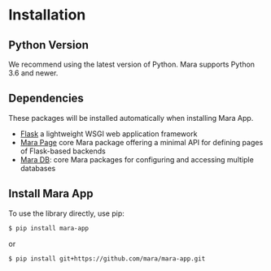 Installation
============

Python Version
--------------

We recommend using the latest version of Python. Mara supports Python
3.6 and newer.

Dependencies
------------

These packages will be installed automatically when installing Mara App.

* [Flask] a lightweight WSGI web application framework
* [Mara Page] core Mara package offering a minimal API for defining pages of Flask-based backends
* [Mara DB]: core Mara packages for configuring and accessing multiple databases

[Flask]: https://palletsprojects.com/p/flask/
[Mara Page]: https://mara-page.readthedocs.io/
[Mara DB]: https://mara-db.readthedocs.io/


Install Mara App
----------------

To use the library directly, use pip:

``` bash
$ pip install mara-app
```

or

``` bash
$ pip install git+https://github.com/mara/mara-app.git
```
